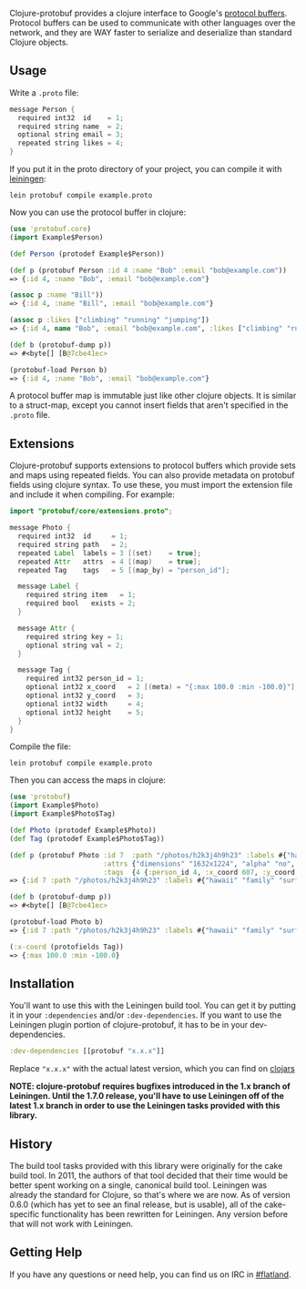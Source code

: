 Clojure-protobuf provides a clojure interface to Google's [protocol buffers](http://code.google.com/p/protobuf).
Protocol buffers can be used to communicate with other languages over the network, and
they are WAY faster to serialize and deserialize than standard Clojure objects.

## Usage

Write a `.proto` file:

```java
message Person {
  required int32  id    = 1;
  required string name  = 2;
  optional string email = 3;
  repeated string likes = 4;
}
```

If you put it in the proto directory of your project, you can compile it with [leiningen](https://github.com/technomancy/leiningen):

```
lein protobuf compile example.proto
```

Now you can use the protocol buffer in clojure:

```clojure
(use 'protobuf.core)
(import Example$Person)

(def Person (protodef Example$Person))

(def p (protobuf Person :id 4 :name "Bob" :email "bob@example.com"))
=> {:id 4, :name "Bob", :email "bob@example.com"}

(assoc p :name "Bill"))
=> {:id 4, :name "Bill", :email "bob@example.com"}

(assoc p :likes ["climbing" "running" "jumping"])
=> {:id 4, name "Bob", :email "bob@example.com", :likes ["climbing" "running" "jumping"]}

(def b (protobuf-dump p))
=> #<byte[] [B@7cbe41ec>

(protobuf-load Person b)
=> {:id 4, :name "Bob", :email "bob@example.com"}
```

A protocol buffer map is immutable just like other clojure objects. It is similar to a
struct-map, except you cannot insert fields that aren't specified in the `.proto` file.

## Extensions

Clojure-protobuf supports extensions to protocol buffers which provide sets and maps using
repeated fields. You can also provide metadata on protobuf fields using clojure syntax. To
use these, you must import the extension file and include it when compiling. For example:

```java
import "protobuf/core/extensions.proto";

message Photo {
  required int32  id     = 1;
  required string path   = 2;
  repeated Label  labels = 3 [(set)    = true];
  repeated Attr   attrs  = 4 [(map)    = true];
  repeated Tag    tags   = 5 [(map_by) = "person_id"];

  message Label {
    required string item   = 1;
    required bool   exists = 2;
  }

  message Attr {
    required string key = 1;
    optional string val = 2;
  }

  message Tag {
    required int32 person_id = 1;
    optional int32 x_coord   = 2 [(meta) = "{:max 100.0 :min -100.0}"];
    optional int32 y_coord   = 3;
    optional int32 width     = 4;
    optional int32 height    = 5;
  }
}
```

Compile the file:

```
lein protobuf compile example.proto
```

Then you can access the maps in clojure:

```clojure
(use 'protobuf)
(import Example$Photo)
(import Example$Photo$Tag)

(def Photo (protodef Example$Photo))
(def Tag (protodef Example$Photo$Tag))

(def p (protobuf Photo :id 7  :path "/photos/h2k3j4h9h23" :labels #{"hawaii" "family" "surfing"}
                       :attrs {"dimensions" "1632x1224", "alpha" "no", "color space" "RGB"}
                       :tags  {4 {:person_id 4, :x_coord 607, :y_coord 813, :width 25, :height 27}}))
=> {:id 7 :path "/photos/h2k3j4h9h23" :labels #{"hawaii" "family" "surfing"}...}

(def b (protobuf-dump p))
=> #<byte[] [B@7cbe41ec>

(protobuf-load Photo b)
=> {:id 7 :path "/photos/h2k3j4h9h23" :labels #{"hawaii" "family" "surfing"}...}

(:x-coord (protofields Tag))
=> {:max 100.0 :min -100.0}
```

## Installation

You'll want to use this with the Leiningen build tool. You can get it by
putting it in your `:dependencies` and/or `:dev-dependencies`. If you
want to use the Leiningen plugin portion of clojure-protobuf, it has to
be in your dev-dependencies.

```clojure
:dev-dependencies [[protobuf "x.x.x"]]
```

Replace `"x.x.x"` with the actual latest version, which you can find on
[clojars](http://clojars.org/protobuf) 

**NOTE: clojure-protobuf requires bugfixes introduced in the 1.x branch
of Leiningen. Until the 1.7.0 release, you'll have to use Leiningen off
of the latest 1.x branch in order to use the Leiningen tasks provided
with this library.**

## History

The build tool tasks provided with this library were originally for the
cake build tool. In 2011, the authors of that tool decided that their
time would be better spent working on a single, canonical build tool.
Leiningen was already the standard for Clojure, so that's where we are
now. As of version 0.6.0 (which has yet to see an final release, but is
usable), all of the cake-specific functionality has been rewritten for
Leiningen. Any version before that will not work with Leiningen.

## Getting Help

If you have any questions or need help, you can find us on IRC in [#flatland](irc://irc.freenode.net/#flatland).
